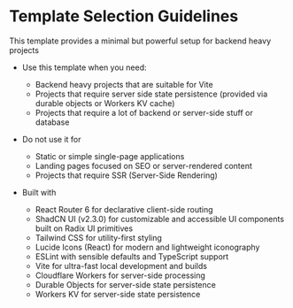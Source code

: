 # Template Selection Guidelines

This template provides a minimal but powerful setup for backend heavy projects

- Use this template when you need:
    * Backend heavy projects that are suitable for Vite
    * Projects that require server side state persistence (provided via durable objects or Workers KV cache)
    * Projects that require a lot of backend or server-side stuff or database

- Do not use it for
    * Static or simple single-page applications
    * Landing pages focused on SEO or server-rendered content
    * Projects that require SSR (Server-Side Rendering)

- Built with
    * React Router 6 for declarative client-side routing
    * ShadCN UI (v2.3.0) for customizable and accessible UI components built on Radix UI primitives
    * Tailwind CSS for utility-first styling
    * Lucide Icons (React) for modern and lightweight iconography
    * ESLint with sensible defaults and TypeScript support
    * Vite for ultra-fast local development and builds
    * Cloudflare Workers for server-side processing
    * Durable Objects for server-side state persistence
    * Workers KV for server-side state persistence


